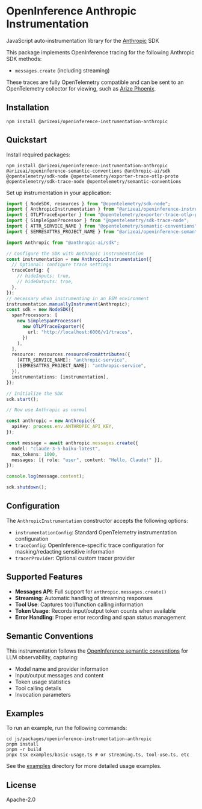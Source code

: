 # OpenInference Anthropic Instrumentation

JavaScript auto-instrumentation library for the [Anthropic](https://www.anthropic.com/) SDK

This package implements OpenInference tracing for the following Anthropic SDK methods:

- `messages.create` (including streaming)

These traces are fully OpenTelemetry compatible and can be sent to an OpenTelemetry collector for viewing, such as [Arize Phoenix](https://github.com/Arize-ai/phoenix).

## Installation

```shell
npm install @arizeai/openinference-instrumentation-anthropic
```

## Quickstart

Install required packages:

```shell
npm install @arizeai/openinference-instrumentation-anthropic @arizeai/openinference-semantic-conventions @anthropic-ai/sdk @opentelemetry/sdk-node @opentelemetry/exporter-trace-otlp-proto @opentelemetry/sdk-trace-node @opentelemetry/semantic-conventions 
```

Set up instrumentation in your application:

```typescript
import { NodeSDK, resources } from "@opentelemetry/sdk-node";
import { AnthropicInstrumentation } from "@arizeai/openinference-instrumentation-anthropic";
import { OTLPTraceExporter } from "@opentelemetry/exporter-trace-otlp-proto";
import { SimpleSpanProcessor } from "@opentelemetry/sdk-trace-node";
import { ATTR_SERVICE_NAME } from "@opentelemetry/semantic-conventions";
import { SEMRESATTRS_PROJECT_NAME } from "@arizeai/openinference-semantic-conventions";

import Anthropic from "@anthropic-ai/sdk";

// Configure the SDK with Anthropic instrumentation
const instrumentation = new AnthropicInstrumentation({
  // Optional: configure trace settings
  traceConfig: {
    // hideInputs: true,
    // hideOutputs: true,
  },
});
// necessary when instrumenting in an ESM environment
instrumentation.manuallyInstrument(Anthropic);
const sdk = new NodeSDK({
  spanProcessors: [
    new SimpleSpanProcessor(
      new OTLPTraceExporter({
        url: "http://localhost:6006/v1/traces",
      })
    ),
  ],
  resource: resources.resourceFromAttributes({
    [ATTR_SERVICE_NAME]: "anthropic-service",
    [SEMRESATTRS_PROJECT_NAME]: "anthropic-service",
  }),
  instrumentations: [instrumentation],
});

// Initialize the SDK
sdk.start();

// Now use Anthropic as normal

const anthropic = new Anthropic({
  apiKey: process.env.ANTHROPIC_API_KEY,
});

const message = await anthropic.messages.create({
  model: "claude-3-5-haiku-latest",
  max_tokens: 1000,
  messages: [{ role: "user", content: "Hello, Claude!" }],
});

console.log(message.content);

sdk.shutdown();
```

## Configuration

The `AnthropicInstrumentation` constructor accepts the following options:

- `instrumentationConfig`: Standard OpenTelemetry instrumentation configuration
- `traceConfig`: OpenInference-specific trace configuration for masking/redacting sensitive information
- `tracerProvider`: Optional custom tracer provider

## Supported Features

- **Messages API**: Full support for `anthropic.messages.create()`
- **Streaming**: Automatic handling of streaming responses
- **Tool Use**: Captures tool/function calling information
- **Token Usage**: Records input/output token counts when available
- **Error Handling**: Proper error recording and span status management

## Semantic Conventions

This instrumentation follows the [OpenInference semantic conventions](https://github.com/Arize-ai/openinference/blob/main/spec/semantic_conventions.md) for LLM observability, capturing:

- Model name and provider information
- Input/output messages and content
- Token usage statistics
- Tool calling details
- Invocation parameters

## Examples

To run an example, run the following commands:

```shell
cd js/packages/openinference-instrumentation-anthropic
pnpm install
pnpm -r build
pnpx tsx examples/basic-usage.ts # or streaming.ts, tool-use.ts, etc
```

See the [examples](./examples) directory for more detailed usage examples.

## License

Apache-2.0

